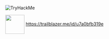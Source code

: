 ![TryHackMe](https://tryhackme-badges.s3.amazonaws.com/7a0bfb319e576489.png)


<img src="https://res.cloudinary.com/hy4kyit2a/f_auto,fl_lossy,q_70/learn/modules/trailhead_basics/11592ff48bc3b35bcd9945e6bde11319_badge.png" width="60" align="center"/> https://trailblazer.me/id/u7a0bfb319e

<!---
- 👋 Hi, I’m @u7a0bfb319e
- 👀 I’m interested in ...
- 🌱 I’m currently learning ...
- 💞️ I’m looking to collaborate on ...
- 📫 How to reach me ...
``
u7a0bfb319e/u7a0bfb319e is a ✨ special ✨ repository because its `README.md` (this file) appears on your GitHub profile.
You can click the Preview link to take a look at your changes.
--->
